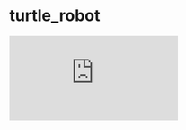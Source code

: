 # turtle_robot

![github-small](https://github.com/sadnanMohosin/turtle_robot/blob/main/turtle_robot.py)
